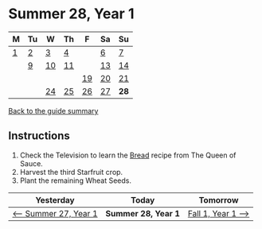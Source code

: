 # Summer 28, Year 1

| M                          | Tu                        | W                         | Th                        | F                         | Sa                        | Su                        |
| -------------------------- | ------------------------- | ------------------------- | ------------------------- |-------------------------- | ------------------------- | ------------------------- |
| [1](year-1-summer-1.md)    | [2](year-1-summer-2.md)   | [3](year-1-summer-3.md)   | [4](year-1-summer-4.md)   |                           | [6](year-1-summer-6.md)   | [7](year-1-summer-7.md)   |
|                            | [9](year-1-summer-9.md)   | [10](year-1-summer-10.md) | [11](year-1-summer-11.md) |                           | [13](year-1-summer-13.md) | [14](year-1-summer-14.md) |
|                            |                           |                           |                           | [19](year-1-summer-19.md) | [20](year-1-summer-20.md) | [21](year-1-summer-21.md) |
|                            |                           | [24](year-1-summer-24.md) | [25](year-1-summer-25.md) | [26](year-1-summer-26.md) | [27](year-1-summer-27.md) | **28**                    |

[Back to the guide summary](readme.md)

## Instructions

1. Check the Television to learn the [Bread](https://stardewvalleywiki.com/Bread) recipe from The Queen of Sauce.
2. Harvest the third Starfruit crop.
3. Plant the remaining Wheat Seeds.

| Yesterday                                   | Today                 | Tomorrow                                    |
| ------------------------------------------- | --------------------- | ------------------------------------------- |
| [⟵ Summer 27, Year 1](year-1-summer-27.md) | **Summer 28, Year 1** | [Fall 1, Year 1 ⟶](year-1-fall-1.md)       |
